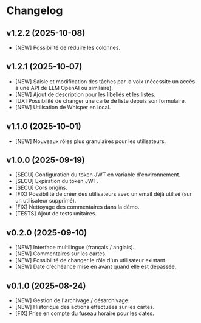 # Changelog

## v1.2.2 (2025-10-08)

- [NEW] Possibilité de réduire les colonnes.

## v1.2.1 (2025-10-07)

- [NEW] Saisie et modification des tâches par la voix (nécessite un accès à une API de LLM OpenAI ou similaire).
- [NEW] Ajout de description pour les libellés et les listes.
- [UX] Possibilité de changer une carte de liste depuis son formulaire.
- [NEW] Utilisation de Whisper en local.

## v1.1.0 (2025-10-01)

- [NEW] Nouveaux rôles plus granulaires pour les utilisateurs.

## v1.0.0 (2025-09-19)

- [SECU] Configuration du token JWT en variable d'environnement.
- [SECU] Expiration du token JWT.
- [SECU] Cors origins.
- [FIX] Possibilité de créer des utilisateurs avec un email déjà utilisé (sur un utilisateur supprimé).
- [FIX] Nettoyage des commentaires dans la démo.
- [TESTS] Ajout de tests unitaires.

## v0.2.0 (2025-09-10)

- [NEW] Interface multilingue (français / anglais).
- [NEW] Commentaires sur les cartes.
- [NEW] Possibilité de changer le rôle d'un utilisateur existant.
- [NEW] Date d'échéance mise en avant quand elle est dépassée.

## v0.1.0 (2025-08-24)

- [NEW] Gestion de l'archivage / désarchivage.
- [NEW] Historique des actions effectuées sur les cartes.
- [FIX] Prise en compte du fuseau horaire pour les dates.
